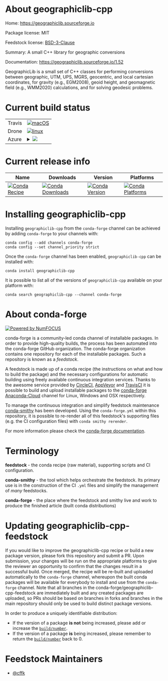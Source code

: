 About geographiclib-cpp
=======================

Home: https://geographiclib.sourceforge.io

Package license: MIT

Feedstock license: [BSD-3-Clause](https://github.com/conda-forge/geographiclib-cpp-feedstock/blob/master/LICENSE.txt)

Summary: A small C++ library for geographic conversions

Documentation: https://geographiclib.sourceforge.io/1.52

GeographicLib is a small set of C++ classes for performing
conversions between geographic, UTM, UPS, MGRS, geocentric, and
local cartesian coordinates, for gravity (e.g., EGM2008), geoid
height, and geomagnetic field (e.g., WMM2020) calculations, and
for solving geodesic problems.


Current build status
====================


<table><tr>
    <td>Travis</td>
    <td>
      <a href="https://travis-ci.com/conda-forge/geographiclib-cpp-feedstock">
        <img alt="macOS" src="https://img.shields.io/travis/com/conda-forge/geographiclib-cpp-feedstock/master.svg?label=macOS">
      </a>
    </td>
  </tr><tr>
    <td>Drone</td>
    <td>
      <a href="https://cloud.drone.io/conda-forge/geographiclib-cpp-feedstock">
        <img alt="linux" src="https://img.shields.io/drone/build/conda-forge/geographiclib-cpp-feedstock/master.svg?label=Linux">
      </a>
    </td>
  </tr>
    
  <tr>
    <td>Azure</td>
    <td>
      <details>
        <summary>
          <a href="https://dev.azure.com/conda-forge/feedstock-builds/_build/latest?definitionId=11587&branchName=master">
            <img src="https://dev.azure.com/conda-forge/feedstock-builds/_apis/build/status/geographiclib-cpp-feedstock?branchName=master">
          </a>
        </summary>
        <table>
          <thead><tr><th>Variant</th><th>Status</th></tr></thead>
          <tbody><tr>
              <td>linux_64</td>
              <td>
                <a href="https://dev.azure.com/conda-forge/feedstock-builds/_build/latest?definitionId=11587&branchName=master">
                  <img src="https://dev.azure.com/conda-forge/feedstock-builds/_apis/build/status/geographiclib-cpp-feedstock?branchName=master&jobName=linux&configuration=linux_64_" alt="variant">
                </a>
              </td>
            </tr><tr>
              <td>linux_aarch64</td>
              <td>
                <a href="https://dev.azure.com/conda-forge/feedstock-builds/_build/latest?definitionId=11587&branchName=master">
                  <img src="https://dev.azure.com/conda-forge/feedstock-builds/_apis/build/status/geographiclib-cpp-feedstock?branchName=master&jobName=linux&configuration=linux_aarch64_" alt="variant">
                </a>
              </td>
            </tr><tr>
              <td>linux_ppc64le</td>
              <td>
                <a href="https://dev.azure.com/conda-forge/feedstock-builds/_build/latest?definitionId=11587&branchName=master">
                  <img src="https://dev.azure.com/conda-forge/feedstock-builds/_apis/build/status/geographiclib-cpp-feedstock?branchName=master&jobName=linux&configuration=linux_ppc64le_" alt="variant">
                </a>
              </td>
            </tr><tr>
              <td>osx_64</td>
              <td>
                <a href="https://dev.azure.com/conda-forge/feedstock-builds/_build/latest?definitionId=11587&branchName=master">
                  <img src="https://dev.azure.com/conda-forge/feedstock-builds/_apis/build/status/geographiclib-cpp-feedstock?branchName=master&jobName=osx&configuration=osx_64_" alt="variant">
                </a>
              </td>
            </tr><tr>
              <td>win_64</td>
              <td>
                <a href="https://dev.azure.com/conda-forge/feedstock-builds/_build/latest?definitionId=11587&branchName=master">
                  <img src="https://dev.azure.com/conda-forge/feedstock-builds/_apis/build/status/geographiclib-cpp-feedstock?branchName=master&jobName=win&configuration=win_64_" alt="variant">
                </a>
              </td>
            </tr>
          </tbody>
        </table>
      </details>
    </td>
  </tr>
</table>

Current release info
====================

| Name | Downloads | Version | Platforms |
| --- | --- | --- | --- |
| [![Conda Recipe](https://img.shields.io/badge/recipe-geographiclib--cpp-green.svg)](https://anaconda.org/conda-forge/geographiclib-cpp) | [![Conda Downloads](https://img.shields.io/conda/dn/conda-forge/geographiclib-cpp.svg)](https://anaconda.org/conda-forge/geographiclib-cpp) | [![Conda Version](https://img.shields.io/conda/vn/conda-forge/geographiclib-cpp.svg)](https://anaconda.org/conda-forge/geographiclib-cpp) | [![Conda Platforms](https://img.shields.io/conda/pn/conda-forge/geographiclib-cpp.svg)](https://anaconda.org/conda-forge/geographiclib-cpp) |

Installing geographiclib-cpp
============================

Installing `geographiclib-cpp` from the `conda-forge` channel can be achieved by adding `conda-forge` to your channels with:

```
conda config --add channels conda-forge
conda config --set channel_priority strict
```

Once the `conda-forge` channel has been enabled, `geographiclib-cpp` can be installed with:

```
conda install geographiclib-cpp
```

It is possible to list all of the versions of `geographiclib-cpp` available on your platform with:

```
conda search geographiclib-cpp --channel conda-forge
```


About conda-forge
=================

[![Powered by NumFOCUS](https://img.shields.io/badge/powered%20by-NumFOCUS-orange.svg?style=flat&colorA=E1523D&colorB=007D8A)](http://numfocus.org)

conda-forge is a community-led conda channel of installable packages.
In order to provide high-quality builds, the process has been automated into the
conda-forge GitHub organization. The conda-forge organization contains one repository
for each of the installable packages. Such a repository is known as a *feedstock*.

A feedstock is made up of a conda recipe (the instructions on what and how to build
the package) and the necessary configurations for automatic building using freely
available continuous integration services. Thanks to the awesome service provided by
[CircleCI](https://circleci.com/), [AppVeyor](https://www.appveyor.com/)
and [TravisCI](https://travis-ci.com/) it is possible to build and upload installable
packages to the [conda-forge](https://anaconda.org/conda-forge)
[Anaconda-Cloud](https://anaconda.org/) channel for Linux, Windows and OSX respectively.

To manage the continuous integration and simplify feedstock maintenance
[conda-smithy](https://github.com/conda-forge/conda-smithy) has been developed.
Using the ``conda-forge.yml`` within this repository, it is possible to re-render all of
this feedstock's supporting files (e.g. the CI configuration files) with ``conda smithy rerender``.

For more information please check the [conda-forge documentation](https://conda-forge.org/docs/).

Terminology
===========

**feedstock** - the conda recipe (raw material), supporting scripts and CI configuration.

**conda-smithy** - the tool which helps orchestrate the feedstock.
                   Its primary use is in the construction of the CI ``.yml`` files
                   and simplify the management of *many* feedstocks.

**conda-forge** - the place where the feedstock and smithy live and work to
                  produce the finished article (built conda distributions)


Updating geographiclib-cpp-feedstock
====================================

If you would like to improve the geographiclib-cpp recipe or build a new
package version, please fork this repository and submit a PR. Upon submission,
your changes will be run on the appropriate platforms to give the reviewer an
opportunity to confirm that the changes result in a successful build. Once
merged, the recipe will be re-built and uploaded automatically to the
`conda-forge` channel, whereupon the built conda packages will be available for
everybody to install and use from the `conda-forge` channel.
Note that all branches in the conda-forge/geographiclib-cpp-feedstock are
immediately built and any created packages are uploaded, so PRs should be based
on branches in forks and branches in the main repository should only be used to
build distinct package versions.

In order to produce a uniquely identifiable distribution:
 * If the version of a package **is not** being increased, please add or increase
   the [``build/number``](https://docs.conda.io/projects/conda-build/en/latest/resources/define-metadata.html#build-number-and-string).
 * If the version of a package **is** being increased, please remember to return
   the [``build/number``](https://docs.conda.io/projects/conda-build/en/latest/resources/define-metadata.html#build-number-and-string)
   back to 0.

Feedstock Maintainers
=====================

* [@cffk](https://github.com/cffk/)

